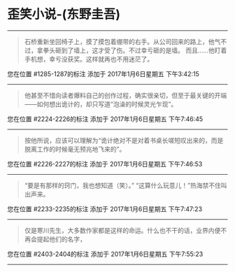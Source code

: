 # 歪笑小说-(东野圭吾)

---

> 石桥重新坐回椅子上，摸了摸包着绷带的右手。从公司回来的路上，他气不过，拿拳头砸到了墙上，这才受了伤。不过幸亏砸的是墙。 而且……他盯着手机想，幸亏没获奖。这样就再也不用迷茫了。

您在位置 #1285-1287的标注 添加于 2017年1月6日星期五 下午3:42:15

---

> 他甚至不惜向读者爆料自己的创作过程，确实很亲切，但至于最关键的开端——如何想出诡计的，却只写道“泡澡的时候灵光乍现”。

您在位置 #2224-2226的标注 添加于 2017年1月6日星期五 下午7:46:45

---

> 按他所说，应该可以理解为“诡计绝对不是对着书桌长嗟短叹出来的，而是脱离工作的时候毫无预兆地飞来的”。

您在位置 #2226-2227的标注 添加于 2017年1月6日星期五 下午7:46:53

---

> “要是有那样的窍门，我也想知道（笑）。” “这算什么玩意儿！”热海禁不住叫出声来。

您在位置 #2233-2235的标注 添加于 2017年1月6日星期五 下午7:47:23

---

> 仅是寒川先生，大多数作家都是这样的命运。什么也不干的话，业界内便不再会提起他们的名字，

您在位置 #2403-2404的标注 添加于 2017年1月6日星期五 下午7:55:23

---

